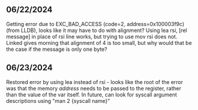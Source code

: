 ## 06/22/2024
Getting error due to EXC_BAD_ACCESS (code=2, address=0x100003f9c) (from LLDB), looks like it may have to do with alignment?
Using lea rsi, [rel message] in place of rsi line works, but trying to use mov rsi does not. Linked gives morning that alignment of 4 is too small, but why would that be the case if the message is only one byte?

## 06/23/2024
Restored error by using lea instead of rsi - looks like the root of the error was that the memory *address* needs to be passed to the register, rather than the value of the var itself. In future, can look for syscall argument descriptions using "man 2 {syscall name}"